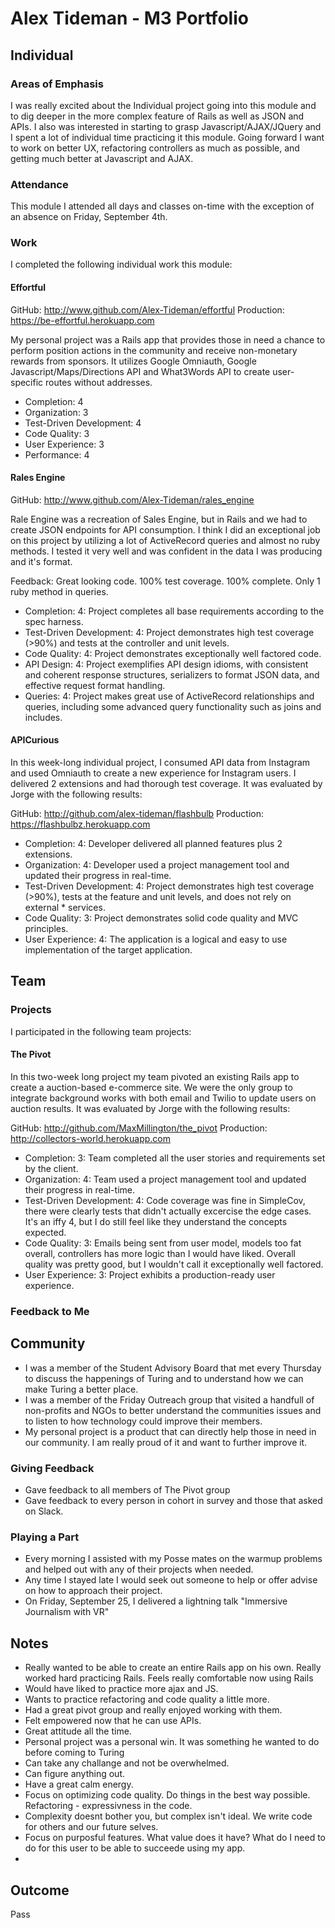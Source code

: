 # Alex Tideman - M3 Portfolio

## Individual

### Areas of Emphasis

I was really excited about the Individual project going into this module and to dig deeper in the more complex feature of Rails as well as JSON and APIs. I also was interested in starting to grasp Javascript/AJAX/JQuery and I spent a lot of individual time practicing it this module. Going forward I want to work on better UX, refactoring controllers as much as possible, and getting much better at Javascript and AJAX.


### Attendance

This module I attended all days and classes on-time with the exception of an
absence on Friday, September 4th.

### Work

I completed the following individual work this module:

#### Effortful

GitHub: http://www.github.com/Alex-Tideman/effortful
Production: https://be-effortful.herokuapp.com

My personal project was a Rails app that provides those in need a chance to perform position actions in the community and receive non-monetary rewards from sponsors. It utilizes Google Omniauth, Google Javascript/Maps/Directions API and What3Words API to create user-specific routes without addresses.

* Completion: 4
* Organization: 3
* Test-Driven Development: 4
* Code Quality: 3
* User Experience: 3
* Performance: 4


#### Rales Engine

GitHub: http://www.github.com/Alex-Tideman/rales_engine

Rale Engine was a recreation of Sales Engine, but in Rails and we had to create JSON endpoints for API consumption. I think I did an exceptional job
on this project by utilizing a lot of ActiveRecord queries and almost no ruby methods. I tested it very well and was confident in the data I was producing and it's format.

Feedback: Great looking code. 100% test coverage. 100% complete. Only 1 ruby method in queries.

  * Completion: 4: Project completes all base requirements according to the spec harness.
  * Test-Driven Development: 4: Project demonstrates high test coverage (>90%) and tests at the controller and unit levels.
  * Code Quality: 4: Project demonstrates exceptionally well factored code.
  * API Design: 4: Project exemplifies API design idioms, with consistent and coherent response structures, serializers to format JSON data, and effective request format handling.
  * Queries: 4: Project makes great use of ActiveRecord relationships and queries, including some advanced query functionality such as joins and includes.


#### APICurious

In this week-long individual project, I consumed API data from Instagram and used Omniauth to create a new
experience for Instagram users. I delivered 2 extensions and had thorough test coverage.
It was evaluated by Jorge with the following results:

GitHub: http://github.com/alex-tideman/flashbulb
Production: https://flashbulbz.herokuapp.com

  * Completion: 4: Developer delivered all planned features plus 2 extensions.
  * Organization: 4: Developer used a project management tool and updated their progress in real-time.
  * Test-Driven Development: 4: Project demonstrates high test coverage (>90%), tests at the feature and unit levels, and does not rely on external * services.
  * Code Quality: 3: Project demonstrates solid code quality and MVC principles.
  * User Experience: 4: The application is a logical and easy to use implementation of the target application.



## Team

### Projects

I participated in the following team projects:

#### The Pivot

In this two-week long project my team pivoted an existing Rails app to create a auction-based e-commerce site.
We were the only group to integrate background works with both email and Twilio to update users on auction results.
It was evaluated by Jorge with the following results:

GitHub: http://github.com/MaxMillington/the_pivot
Production: http://collectors-world.herokuapp.com

  * Completion: 3: Team completed all the user stories and requirements set by the client.
  * Organization: 4: Team used a project management tool and updated their progress in real-time.
  * Test-Driven Development: 4: Code coverage was fine in SimpleCov, there were clearly tests that didn't actually excercise the edge cases. It's an iffy 4, but I do still feel like they understand the concepts expected.
  * Code Quality: 3: Emails being sent from user model, models too fat overall, controllers has more logic than I would have liked. Overall quality was pretty good, but I wouldn't call it exceptionally well factored.
  * User Experience: 3: Project exhibits a production-ready user experience.

### Feedback to Me


## Community

* I was a member of the Student Advisory Board that met every Thursday to discuss the happenings of Turing and to understand how we can make Turing a better place.
* I was a member of the Friday Outreach group that visited a handfull of non-profits and NGOs to better understand the communities issues and to listen to how technology could improve their members.
* My personal project is a product that can directly help those in need in our community. I am really proud of it and want to further improve it.

### Giving Feedback

* Gave feedback to all members of The Pivot group
* Gave feedback to every person in cohort in survey and those that asked on Slack.

### Playing a Part

* Every morning I assisted with my Posse mates on the warmup problems and helped out with any of their projects when needed.
* Any time I stayed late I would seek out someone to help or offer advise on how to approach their project.
* On Friday, September 25, I delivered a lightning talk "Immersive Journalism with VR"


## Notes
* Really wanted to be able to create an entire Rails app on his own. Really worked hard practicing Rails. Feels really comfortable now using Rails
* Would have liked to practice more ajax and JS.
* Wants to practice refactoring and code quality a little more.
* Had a great pivot group and really enjoyed working with them.
* Felt empowered now that he can use APIs.
* Great attitude all the time.
* Personal project was a personal win. It was something he wanted to do before coming to Turing
* Can take any challange and not be overwhelmed.
* Can figure anything out.
* Have a great calm energy.
* Focus on optimizing code quality. Do things in the best way possible. Refactoring - expressivness in the code.
* Complexity doesnt bother you, but complex isn't ideal. We write code for others and our future selves.
* Focus on purposful features. What value does it have? What do I need to do for this user to be able to succeede using my app.
* 

## Outcome
Pass